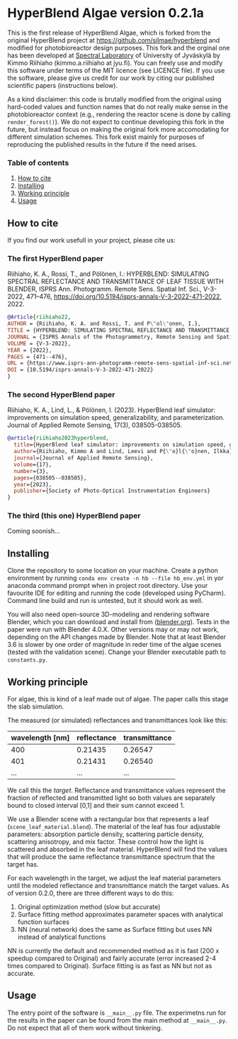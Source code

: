 # HyperBlend Algae version 0.2.1a

This is the first release of HyperBlend Algae, which is forked from the original HyperBlend 
project at https://github.com/silmae/hyperblend and modified for photobioreactor design purposes. 
This fork and the orginal one has been developed at [Spectral Laboratory](https://www.jyu.fi/it/en/research/our-laboratories/hsi) of University of Jyväskylä 
by Kimmo Riihiaho (kimmo.a.riihiaho at jyu.fi). 
You can freely use and modify this software under terms of the MIT licence (see LICENCE file). 
If you use the software, please give us credit for our work by citing our published scientific 
papers (instructions below).

As a kind disclaimer: this code is brutally modified from the original using hard-coded values 
and function names that do not really make sense in the photobioreactor context (e.g., rendering 
the reactor scene is done by calling ```render_forest()```). We do not expect to continue developing 
this fork in the future, but instead focus on making the original fork more accomodating for different 
simulation schemes. This fork exist mainly for purposes of reproducing the published results in the 
future if the need arises.

### Table of contents 

  1. [How to cite](#How_to_cite)
  1. [Installing](#Installing)
  1. [Working principle](#Working_principle)
  1. [Usage](#Usage)

##  <a name="How_to_cite"></a> How to cite

If you find our work usefull in your project, please cite us:

### The first HyperBlend paper

Riihiaho, K. A., Rossi, T., and Pölönen, I.: HYPERBLEND: SIMULATING SPECTRAL REFLECTANCE AND TRANSMITTANCE OF LEAF TISSUE WITH BLENDER, ISPRS Ann. Photogramm. Remote Sens. Spatial Inf. Sci., V-3-2022, 471–476, https://doi.org/10.5194/isprs-annals-V-3-2022-471-2022, 2022.

```bibtex
@Article{riihiaho22,
AUTHOR = {Riihiaho, K. A. and Rossi, T. and P\"ol\"onen, I.},
TITLE = {HYPERBLEND: SIMULATING SPECTRAL REFLECTANCE AND TRANSMITTANCE OF LEAF TISSUE WITH BLENDER},
JOURNAL = {ISPRS Annals of the Photogrammetry, Remote Sensing and Spatial Information Sciences},
VOLUME = {V-3-2022},
YEAR = {2022},
PAGES = {471--476},
URL = {https://www.isprs-ann-photogramm-remote-sens-spatial-inf-sci.net/V-3-2022/471/2022/},
DOI = {10.5194/isprs-annals-V-3-2022-471-2022}
}
```

### The second HyperBlend paper

Riihiaho, K. A., Lind, L., & Pölönen, I. (2023). HyperBlend leaf simulator: improvements on simulation speed, generalizability, and parameterization. Journal of Applied Remote Sensing, 17(3), 038505-038505.

```bibtex
@article{riihiaho2023hyperblend,
  title={HyperBlend leaf simulator: improvements on simulation speed, generalizability, and parameterization},
  author={Riihiaho, Kimmo A and Lind, Leevi and P{\"o}l{\"o}nen, Ilkka},
  journal={Journal of Applied Remote Sensing},
  volume={17},
  number={3},
  pages={038505--038505},
  year={2023},
  publisher={Society of Photo-Optical Instrumentation Engineers}
}
```

### The third (this one) HyperBlend paper

Coming soonish...


## <a name="Installing"></a> Installing

Clone the repository to some location on your machine. Create a python environment by running 
`conda env create -n hb --file hb_env.yml` in yor anaconda command prompt when in project root directory.
Use your favourite IDE for editing and running the code (developed using PyCharm). 
Command line build and run is untested, but it should work as well.

You will also need open-source 3D-modeling and rendering software Blender, which 
you can download and install from ([blender.org](blender.org)). Tests in the paper were run with Blender 4.0.X. 
Other versions may or may not work, depending on the API changes made by Blender. Note that at least 
Blender 3.6 is slower by one order of magnitude in reder time of the algae scenes (tested with the 
validation scene).
Change your Blender executable path to `constants.py`.

## <a name="Working_principle"></a> Working principle

For algae, this is kind of a leaf made out of algae. The paper calls this stage the 
slab simulation.

The measured (or simulated) reflectances and transmittances look like this:  

| wavelength [nm] | reflectance | transmittance
|---|---|---|
|400 | 0.21435 | 0.26547|
|401 | 0.21431 | 0.26540|
|... | ... | ... |

We call this the *target*. Reflectance and transmittance values represent the fraction of 
reflected and transmitted light so both values are separately bound to closed interval [0,1] 
and their sum cannot exceed 1. 

We use a Blender scene with a rectangular box that represents a leaf (```scene_leaf_material.blend```). 
The material of the leaf has four adjustable parameters: absorption particle density, scattering 
particle density, scattering anisotropy, and mix factor. These control how the light is scattered and 
absorbed in the leaf material. HyperBlend will find the values that will produce the same reflectance 
transmittance spectrum that the target has.

For each wavelength in the target, we adjust the leaf material parameters until the modeled 
reflectance and transmittance match the target values. As of version 0.2.0, there are three 
different ways to do this:

  1. Original optimization method (slow but accurate)
  1. Surface fitting method approximates parameter spaces with analytical function surfaces
  1. NN (neural network) does the same as Surface fitting but uses NN instead of analytical functions 

NN is currently the default and recommended method as it is fast (200 x speedup compared to Original) 
and fairly accurate (error increased 2-4 times compared to Original). Surface fitting is as fast as NN 
but not as accurate.


## <a name="Usage"></a> Usage

The entry point of the software is `__main__.py` file. The experimetns run for the results in the 
paper can be found from the main method at `__main__.py`. Do not expect that all of them work without 
tinkering.

